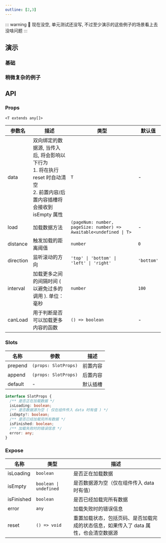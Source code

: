 ```yaml
---
outline: [2,3]
---
```


::: warning
🚧 现在没空, 单元测试还没写, 不过至少演示的这些例子的场景看上去没啥问题
:::

## 演示

### 基础

### 稍微复杂的例子

## API

### Props

`<T extends any[]>`

| 参数名 | 描述 | 类型 | 默认值 |
| --- | --- | --- | --- |
| data | <div><div mb-1>双向绑定的数据源, 当传入后, 将会影响以下行为</div><div>1. 将在执行 reset 时自动清空</div><div>2. 前置内容/后置内容插槽将会接收到 isEmpty 属性</div></div> | `T` | - |
| load | 加载数据方法 | `(pageNum: number, pageSize: number) => Awaitable<undefined \| T>` | - |
| distance | 触发加载的距离阈值 | `number` | `0` |
| direction | 监听滚动的方向 | `'top' \| 'bottom' \| 'left' \| 'right'` | `'bottom'` |
| interval | 加载更多之间的间隔时间 ( 以避免过多的调用 ). 单位：毫秒 | `number` | `100` |
| canLoad | 用于判断是否可以加载更多内容的函数 | `() => boolean` | - |

### Slots

| 名称 | 参数 | 描述 |
| --- | --- | --- |
| prepend | `(props: SlotProps)` | 前置内容 |
| append | `(props: SlotProps)` | 后置内容 |
| default | - | 默认插槽 |

```ts
interface SlotProps {
  /** 是否正在加载数据 */
  isLoading: boolean;
  /** 是否数据源为空 ( 仅在组件传入 data 时有值 ) */
  isEmpty?: boolean;
  /** 是否已经加载完所有数据 */
  isFinished: boolean;
  /** 加载失败时的错误信息 */
  error: any;
}
```

### Expose

| 名称 | 类型 | 描述 |
| --- | --- | --- |
| isLoading | `boolean` | 是否正在加载数据 |
| isEmpty | `boolean \| undefined` | 是否数据源为空（仅在组件传入 data 时有值） |
| isFinished | `boolean` | 是否已经加载完所有数据 |
| error | `any` | 加载失败时的错误信息 |
| reset | `() => void` | 重置加载状态，包括页码、是否加载完成的状态信息，如果传入了 data 属性，也会清空数据源 |
